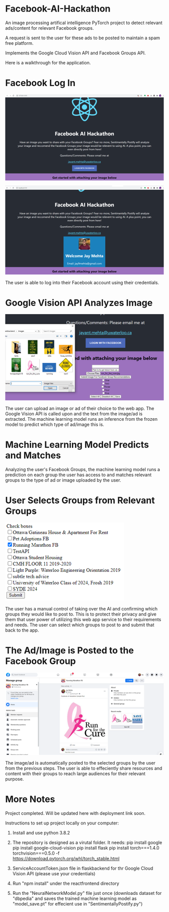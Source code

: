 # Facebook-AI-Hackathon

An image processing artifical intelligence PyTorch project to detect relevant ads/content for relevant Facebook groups.

A request is sent to the user for these ads to be posted to maintain a spam free platform.

Implements the Google Cloud Vision API and Facebook Groups API.

Here is a walkthrough for the application.

# Facebook Log In
![Login](./screenshots/LoginPage.PNG?raw=true "Login")

![Logged In](./screenshots/LoggedIn.PNG?raw=true "Logged In")

The user is able to log into their Facebook account using their credentials.

# Google Vision API Analyzes Image
![Google Vision Upload Image](./screenshots/GoogleVision.PNG?raw=true "Google Vision Upload Image")

The user can upload an image or ad of their choice to the web app. The Google Vision API is called upon and the text from the image/ad is extracted. The machine learning model runs an inference from the frozen model to predict which type of ad/image this is.

# Machine Learning Model Predicts and Matches
Analyzing the user's Facebook Groups, the machine learning model runs a prediction on each group the user has access to and matches relevant groups to the type of ad or image uploaded by the user.


# User Selects Groups from Relevant Groups
![Select Groups](./screenshots/Select.PNG?raw=true "Select Groups")

The user has a manual control of taking over the AI and confirming which groups they would like to post to. This is to protect their privacy and give them that user power of utilizing this web app service to their requirements and needs. The user can select which groups to post to and submit that back to the app.

# The Ad/Image is Posted to the Facebook Group
![Posted](./screenshots/Posted.PNG?raw=true "Posted")

The image/ad is automatically posted to the selected groups by the user from the previous steps. The user is able to effeciently share resources and content with their groups to reach large audiences for their relevant purpose.

# More Notes
Project completed. Will be updated here with deployment link soon.

Instructions to set up project locally on your computer:

1) Install and use python 3.8.2

2) The repository is designed as a virutal folder. It needs:
pip install google
pip install google-cloud-vision
pip install flask
pip install torch===1.4.0 torchvision===0.5.0 -f https://download.pytorch.org/whl/torch_stable.html

3) ServiceAccountToken.json file in flaskbackend for thr Google Cloud Vision API (please use your credentials)

4) Run "npm install" under the reactfrontend directory

5) Run the "NeuralNetworkModel.py" file just once (downloads dataset for "dbpedia" and saves the trained machine learning model as "model_save.pt" for effecient use in "SentimentallyPostify.py")

